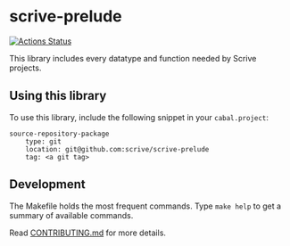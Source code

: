 # scrive-prelude

[![Actions Status](https://github.com/scrive/scrive-prelude/workflows/Build/badge.svg)](https://github.com/scrive/scrive-prelude/actions)

This library includes every datatype and function needed by Scrive projects.

## Using this library

To use this library, include the following snippet in your `cabal.project`:

```
source-repository-package
    type: git
    location: git@github.com:scrive/scrive-prelude
    tag: <a git tag>
```

## Development

The Makefile holds the most frequent commands. Type `make help` to get a summary of available commands.

Read [CONTRIBUTING.md](./CONTRIBUTING.md) for more details.
